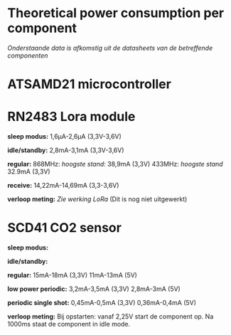 # Theoretical power consumption per component
*Onderstaande data is afkomstig uit de datasheets van de betreffende componenten*

# ATSAMD21 microcontroller


# RN2483 Lora module
**sleep modus:** 
1,6µA-2,6µA (3,3V-3,6V)

**idle/standby:**
2,8mA-3,1mA (3,3V-3,6V)

**regular:**
868MHz: *hoogste stand*: 38,9mA (3,3V)
433MHz: *hoogste stand* 32.9mA (3,3V)

**receive:**
14,22mA-14,69mA (3,3-3,6V)

**verloop meting:**
*Zie werking LoRa*
(Dit is nog niet uitgewerkt)

# SCD41 CO2 sensor
**sleep modus:** 


**idle/standby:**


**regular:**
15mA-18mA (3,3V)
11mA-13mA (5V)

**low power periodic:**
3,2mA-3,5mA (3,3V)
2,8mA-3mA (5V)

**periodic single shot:**
0,45mA-0,5mA (3,3V)
0,36mA-0,4mA (5V)

**verloop meting:**
Bij opstarten: vanaf 2,25V start de component op. Na 1000ms staat de component in idle mode. 

<!-- # SGP41 VOC&NOx sensor
**sleep modus:** 
1,6µA-2,6µA (3,3V-3,6V)

**idle/standby:**
2,8mA-3,1mA (3,3V-3,6V)

**regular:**
868MHz: *hoogste stand*: 38,9mA (3,3V)
433MHz: *hoogste stand* 32.9mA (3,3V)

**receive:**
14,22mA-14,69mA (3,3-3,6V)

**verloop meting:**
*Zie werking LoRa*
(Dit is nog niet uitgewerkt)

# SPS30 particulate matter sensor
**sleep modus:** 
1,6µA-2,6µA (3,3V-3,6V)

**idle/standby:**
2,8mA-3,1mA (3,3V-3,6V)

**regular:**
868MHz: *hoogste stand*: 38,9mA (3,3V)
433MHz: *hoogste stand* 32.9mA (3,3V)

**receive:**
14,22mA-14,69mA (3,3-3,6V)

**verloop meting:**
*Zie werking LoRa*
(Dit is nog niet uitgewerkt)

# BME280 humidity & pressure sensor
**sleep modus:** 
1,6µA-2,6µA (3,3V-3,6V)

**idle/standby:**
2,8mA-3,1mA (3,3V-3,6V)

**regular:**
868MHz: *hoogste stand*: 38,9mA (3,3V)
433MHz: *hoogste stand* 32.9mA (3,3V)

**receive:**
14,22mA-14,69mA (3,3-3,6V)

**verloop meting:**
*Zie werking LoRa*
(Dit is nog niet uitgewerkt)

# GY-NEO6M GPS module
**sleep modus:** 
1,6µA-2,6µA (3,3V-3,6V)

**idle/standby:**
2,8mA-3,1mA (3,3V-3,6V)

**regular:**
868MHz: *hoogste stand*: 38,9mA (3,3V)
433MHz: *hoogste stand* 32.9mA (3,3V)

**receive:**
14,22mA-14,69mA (3,3-3,6V)

**verloop meting:**
*Zie werking LoRa*
(Dit is nog niet uitgewerkt) -->
